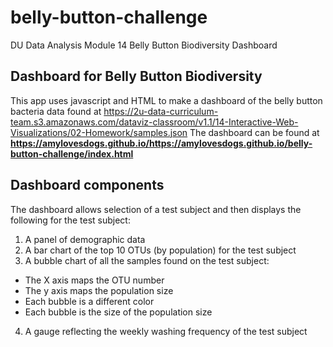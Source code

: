 # belly-button-challenge
DU Data Analysis Module 14 Belly Button Biodiversity Dashboard

## Dashboard for Belly Button Biodiversity
This app uses javascript and HTML to make a dashboard of the belly button bacteria data found at
https://2u-data-curriculum-team.s3.amazonaws.com/dataviz-classroom/v1.1/14-Interactive-Web-Visualizations/02-Homework/samples.json
The dashboard can be found at **https://amylovesdogs.github.io/https://amylovesdogs.github.io/belly-button-challenge/index.html**

## Dashboard components
The dashboard allows selection of a test subject and then displays the following for the test subject:
1. A panel of demographic data
2. A bar chart of the top 10 OTUs (by population) for the test subject
3. A bubble chart of all the samples found on the test subject:
* The X axis maps the OTU number
* The y axis maps the population size
* Each bubble is a different color
* Each bubble is the size of the population size
4. A gauge reflecting the weekly washing frequency of the test subject


